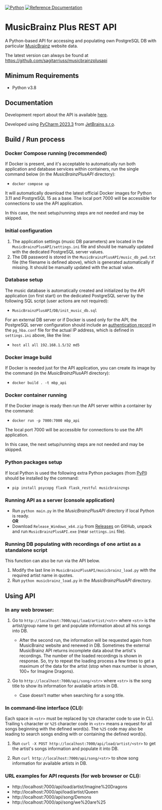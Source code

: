 [![Python](https://img.shields.io/badge/python-3.8%20%7C%203.9%20%7C%203.10%20%7C%203.11%20%7C%203.12-blue.svg)](https://www.python.org/)
[![Reference Documentation](http://img.shields.io/badge/doc-reference-blue.svg)](https://github.com/sagitarriuss/MusicBrainzPlusAPI/tree/main/docs)

# MusicBrainz Plus REST API

A Python-based API for accessing and populating own PostgreSQL DB with particular [MusicBrainz](https://musicbrainz.org) website data.

The latest version can always be found at https://github.com/sagitarriuss/musicbrainzplusapi

## Minimum Requirements

* Python v3.8

## Documentation
Development report about the API is available [here](https://github.com/sagitarriuss/MusicBrainzPlusAPI/blob/main/docs/mbp_api_dev_report.md).

Developed using [PyCharm 2023.3](https://www.jetbrains.com/pycharm) from [JetBrains s.r.o](https://www.jetbrains.com/).

## Build / Run process

### Docker Compose running (recommended)

If Docker is present, and it's acceptable to automatically run both application and database services within containers, run the single command below (in the *MusicBrainzPlusAPI* directory):
- `docker compose up`

It will automatically download the latest official Docker images for Python 3.11 and PostgreSQL 15 as a base. The local port 7000 will be accessible for connections to use the API application.

In this case, the next setup/running steps are not needed and may be skipped.

### Initial configuration

1) The application settings (music DB parameters) are located in the `MusicBrainzPlusAPI/settings.ini` file and should be manually updated with the dedicated PostgreSQL server values.
2) The DB password is stored in the `MusicBrainzPlusAPI/music_db_pwd.txt` file (the filename is defined above), which is generated automatically if missing. It should be manually updated with the actual value.

### Database setup

The music database is automatically created and initialized by the API application (on first start) on the dedicated PostgreSQL server by the following SQL script (user actions are not required):
- `MusicBrainzPlusAPI/DB/init_music_db.sql`

For an external DB server or if Docker is used only for the API, the PostgreSQL server configuration should include an [authentication record](https://www.postgresql.org/docs/current/auth-pg-hba-conf.html) in the `pg_hba.conf` file for the actual IP address, which is defined in `settings.ini` above, like the line:
- `host all all 192.168.1.5/32 md5`

### Docker image build

If Docker is needed just for the API application, you can create its image by the command (in the *MusicBrainzPlusAPI* directory):
- `docker build . -t mbp_api`

### Docker container running

If the Docker image is ready then run the API server within a container by the command:
- `docker run -p 7000:7000 mbp_api`

The local port 7000 will be accessible for connections to use the API application.

In this case, the next setup/running steps are not needed and may be skipped.

### Python packages setup

If local Python is used the following extra Python packages (from [PyPI](https://pypi.org)) should be installed by the command:
- `pip install psycopg flask flask_restful musicbrainzngs`

### Running API as a server (console application)

- Run `python main.py` in the *MusicBrainzPlusAPI* directory if local Python is ready.
<br>__OR__
- Download `Release_Windows_x64.zip` from [Releases](https://github.com/sagitarriuss/MusicBrainzPlusAPI/releases) on GitHub, unpack and run `MusicBrainzPlusAPI.exe` (near `settings.ini` file).

### Running DB populating with recordings of one artist as a standalone script

This function can also be run via the API below.

1) Modify the last line in `MusicBrainzPlusAPI/musicbrainz_load.py` with the required artist name in quotes.
2) Run `python musicbrainz_load.py` in the *MusicBrainzPlusAPI* directory.

## Using API

### In any web browser:

1) Go to `http://localhost:7000/api/load/artist/<str>` where `<str>` is the artist/group name to get and populate information about all his songs into DB.

   - After the second run, the information will be requested again from MusicBrainz website and renewed in DB. Sometimes the external MusicBrainz API returns incomplete data about the artist's recordings. The number of the loaded recordings is shown in response. So, try to repeat the loading process a few times to get a maximum of the data for the artist (stop when max number is shown, 100+ for Imagine Dragons).

2) Go to `http://localhost:7000/api/song/<str>` where `<str>` is the song title to show its information for available artists in DB.

   - Case doesn't matter when searching for a song title.

### In command-line interface (CLI):

Each space in `<str>` must be replaced by `%20` character code to use in CLI. Trailing `%` character or `%25` character code in `<str>` means a request for all songs beginning with the defined word(s). The `%25` code may also be leading to search songs ending with or containing the defined word(s).

1) Run `curl -X POST http://localhost:7000/api/load/artist/<str>` to get the artist's songs information and populate it into DB.

2) Run `curl http://localhost:7000/api/song/<str>` to show song information for available artists in DB.

### URL examples for API requests (for web browser or CLI):

- http://localhost:7000/api/load/artist/Imagine%20Dragons
- http://localhost:7000/api/load/artist/Queen
- http://localhost:7000/api/song/Demons
- http://localhost:7000/api/song/we%20are%25